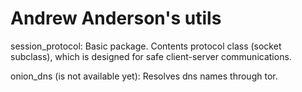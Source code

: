 # Andrew Anderson's utils

session_protocol:
  Basic package. Contents protocol class (socket subclass), which is designed for safe client-server communications.

onion_dns (is not available yet):
  Resolves dns names through tor.